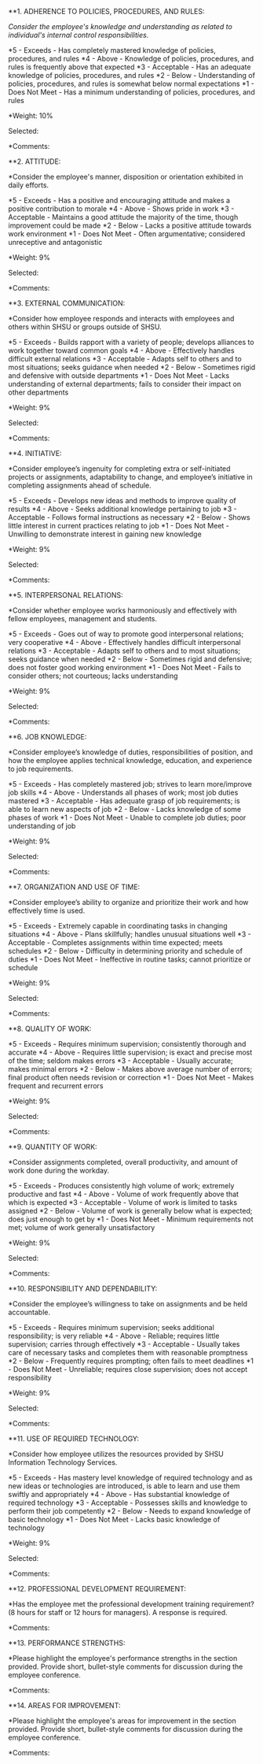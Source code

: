 <!--
    Title: FTE APA Template
    Author: Glen Piper
    Date: April 18, 2019

    (This is the DRAFT 2019 APA for Norma Vazquez)
-->

**1. ADHERENCE TO POLICIES, PROCEDURES, AND RULES:

*Consider the employee's knowledge and understanding as related to individual's internal control responsibilities.*

*5 - Exceeds -  Has completely mastered knowledge of policies, procedures, and rules
*4 - Above - Knowledge of policies, procedures, and rules is frequently above that expected
*3 - Acceptable - Has an adequate knowledge of policies, procedures, and rules
*2 - Below - Understanding of policies, procedures, and rules is somewhat below normal expectations
*1 - Does Not Meet - Has a minimum understanding of policies, procedures, and rules

*Weight: 10%

Selected:

*Comments:



**2. ATTITUDE:

*Consider the employee's manner, disposition or orientation exhibited in daily efforts.

*5 - Exceeds - Has a positive and encouraging attitude and makes a positive contribution to morale
*4 - Above - Shows pride in work
*3 - Acceptable - Maintains a good attitude the majority of the time, though improvement could be made
*2 - Below - Lacks a positive attitude towards work environment
*1 - Does Not Meet - Often argumentative; considered unreceptive and antagonistic

*Weight: 9%

Selected:

*Comments:


**3. EXTERNAL COMMUNICATION:

*Consider how employee responds and interacts with employees and others within SHSU or groups outside of SHSU.

*5 - Exceeds - Builds rapport with a variety of people; develops alliances to work together toward common goals
*4 - Above - Effectively handles difficult external relations
*3 - Acceptable - Adapts self to others and to most situations; seeks guidance when needed
*2 - Below - Sometimes rigid and defensive with outside departments
*1 - Does Not Meet - Lacks understanding of external departments; fails to consider their impact on other departments

*Weight: 9%

Selected:

*Comments:



**4. INITIATIVE:

*Consider employee’s ingenuity for completing extra or self-initiated projects or assignments, adaptability to change, and employee’s initiative in completing assignments ahead of schedule.

*5 - Exceeds - Develops new ideas and methods to improve quality of results
*4 - Above - Seeks additional knowledge pertaining to job
*3 - Acceptable - Follows formal instructions as necessary
*2 - Below - Shows little interest in current practices relating to job
*1 - Does Not Meet - Unwilling to demonstrate interest in gaining new knowledge

*Weight: 9%

Selected:

*Comments:



**5. INTERPERSONAL RELATIONS:

*Consider whether employee works harmoniously and effectively with fellow employees, management and students.

*5 - Exceeds - Goes out of way to promote good interpersonal relations; very cooperative
*4 - Above - Effectively handles difficult interpersonal relations
*3 - Acceptable - Adapts self to others and to most situations; seeks guidance when needed
*2 - Below - Sometimes rigid and defensive; does not foster good working environment
*1 - Does Not Meet - Fails to consider others; not courteous; lacks understanding
 
*Weight: 9%

Selected:

*Comments:


**6. JOB KNOWLEDGE:

*Consider employee’s knowledge of duties, responsibilities of position, and how the employee applies technical knowledge, education, and experience to job requirements.

*5 - Exceeds - Has completely mastered job; strives to learn more/improve job skills
*4 - Above - Understands all phases of work; most job duties mastered
*3 - Acceptable - Has adequate grasp of job requirements; is able to learn new aspects of job
*2 - Below - Lacks knowledge of some phases of work
*1 - Does Not Meet - Unable to complete job duties; poor understanding of job

*Weight: 9%

Selected:

*Comments:


**7. ORGANIZATION AND USE OF TIME:

*Consider employee’s ability to organize and prioritize their work and how effectively time is used.

*5 - Exceeds - Extremely capable in coordinating tasks in changing situations
*4 - Above - Plans skillfully; handles unusual situations well
*3 - Acceptable - Completes assignments within time expected; meets schedules
*2 - Below - Difficulty in determining priority and schedule of duties
*1 - Does Not Meet - Ineffective in routine tasks; cannot prioritize or schedule

*Weight: 9%

Selected:

*Comments:



**8. QUALITY OF WORK:

*5 - Exceeds - Requires minimum supervision; consistently thorough and accurate
*4 - Above - Requires little supervision; is exact and precise most of the time; seldom makes errors
*3 - Acceptable - Usually accurate; makes minimal errors
*2 - Below - Makes above average number of errors; final product often needs revision or correction
*1 - Does Not Meet - Makes frequent and recurrent errors

*Weight: 9%

Selected:

*Comments:



**9. QUANTITY OF WORK:

*Consider assignments completed, overall productivity, and amount of work done during the workday.

*5 - Exceeds - Produces consistently high volume of work; extremely productive and fast
*4 - Above - Volume of work frequently above that which is expected
*3 - Acceptable - Volume of work is limited to tasks assigned
*2 - Below - Volume of work is generally below what is expected; does just enough to get by
*1 - Does Not Meet - Minimum requirements not met; volume of work generally unsatisfactory

*Weight: 9%

Selected:

*Comments:



**10. RESPONSIBILITY AND DEPENDABILITY:

*Consider the employee’s willingness to take on assignments and be held accountable.

*5 - Exceeds - Requires minimum supervision; seeks additional responsibility; is very reliable
*4 - Above - Reliable; requires little supervision; carries through effectively
*3 - Acceptable - Usually takes care of necessary tasks and completes them with reasonable promptness
*2 - Below - Frequently requires prompting; often fails to meet deadlines
*1 - Does Not Meet - Unreliable; requires close supervision; does not accept responsibility

*Weight: 9%

Selected:

*Comments:



**11. USE OF REQUIRED TECHNOLOGY:

*Consider how employee utilizes the resources provided by SHSU Information Technology Services.

*5 - Exceeds - Has mastery level knowledge of required technology and as new ideas or technologies are introduced, is able to learn and use them swiftly and appropriately
*4 - Above - Has substantial knowledge of required technology
*3 - Acceptable - Possesses skills and knowledge to perform their job competently
*2 - Below - Needs to expand knowledge of basic technology
*1 - Does Not Meet - Lacks basic knowledge of technology

*Weight: 9%

Selected:

*Comments:



**12. PROFESSIONAL DEVELOPMENT REQUIREMENT:

*Has the employee met the professional development training requirement? (8 hours for staff or 12 hours for managers). A response is required.

*Comments:



**13. PERFORMANCE STRENGTHS:

*Please highlight the employee's performance strengths in the section provided. Provide short, bullet-style comments for discussion during the employee conference.

*Comments:



**14. AREAS FOR IMPROVEMENT:

*Please highlight the employee's areas for improvement in the section provided. Provide short, bullet-style comments for discussion during the employee conference.

*Comments:

